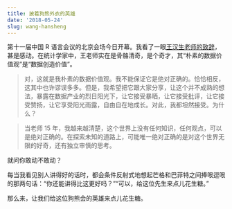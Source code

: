 ```yaml
---
title: 披着狗熊外衣的英雄
date: '2018-05-24'
slug: wang-hansheng
---
```


第十一届中国 R 语言会议的北京会场今日开幕。我看了一眼[王汉生老师的致辞](https://mp.weixin.qq.com/s/IdrFbvkaIxThh398l42rBg)，甚是感动。在统计学家中，王老师实在是骨骼清奇，是个奇才，其“朴素的数据价值观”是“数据创造价值”。

> 对，这就是我朴素的数据价值观。我不能保证它是绝对正确的。恰恰相反，这其中也许谬误多多。但是，我希望把它跟大家分享，让这个并不成熟的想法，暴露在数据产业的烈日阳光下，让它接受暴晒，让它接受批评，让它接受赞扬，让它享受阳光雨露，自由自在地成长。对此，我都坦然接受。为什么？

> 当老师 15 年，我越来越清楚，这个世界上没有任何知识，任何观点，可以是绝对正确的。在探索未知的道路上，可能唯一绝对正确的是对这个世界无限的好奇，还有独立审慎的思考。

就问你敢动不敢动？

每当我看见别人讲得好的话时，都会条件反射式地想起芒格和巴菲特之间捧哏逗哏的那两句话：“你还能讲得比这更好吗？”“可以，给这位先生来点儿花生糖。”

那么来，让我们给这位狗熊会的英雄来点儿花生糖。
